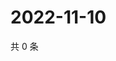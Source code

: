 # 2022-11-10

共 0 条

<!-- BEGIN WEIBO -->
<!-- 最后更新时间 Thu Nov 10 2022 14:21:58 GMT+0800 (China Standard Time) -->

<!-- END WEIBO -->
